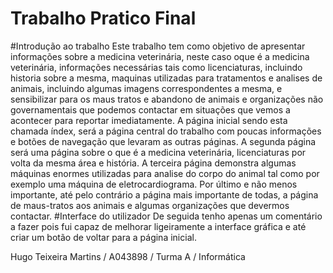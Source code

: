 # Trabalho Pratico Final
#Introdução ao trabalho
Este trabalho tem como objetivo de apresentar informações sobre a
medicina veterinária, neste caso oque é a medicina veterinária,
informações necessárias tais como licenciaturas, incluindo historia
sobre a mesma, maquinas utilizadas para tratamentos e analises de
animais, incluindo algumas imagens correspondentes a mesma, e
sensibilizar para os maus tratos e abandono de animais e organizações
não governamentais que podemos contactar em situações que vemos a
acontecer para reportar imediatamente.
A página inicial sendo esta chamada índex, será a página central do
trabalho com poucas informações e botões de navegação que levaram
as outras páginas.
A segunda página será uma página sobre o que é a medicina
veterinária, licenciaturas por volta da mesma área e história.
A terceira página demonstra algumas máquinas enormes utilizadas para
analise do corpo do animal tal como por exemplo uma máquina de
eletrocardiograma.
Por último e não menos importante, até pelo contrário a página mais
importante de todas, a página de maus-tratos aos animais e algumas
organizações que devermos contactar.
#Interface do utilizador
De seguida tenho apenas um comentário a fazer pois fui capaz de
melhorar ligeiramente a interface gráfica e até criar um botão de voltar
para a página inicial.


Hugo Teixeira Martins / A043898 / Turma A / Informática
